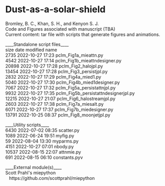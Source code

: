 # Dust-as-a-solar-shield<br>
Bromley, B. C., Khan, S. H., and Kenyon S. J.<br>
Code and Figures associated with manuscript (TBA)<br>
Current content: tar file with scripts that generate figures and animations.<br>
<p>
____Standalone script files____<br>
 size   date modified         name<br>
 2735 2022-10-27 17:23 pclm_Fig1a_mieattn.py<br>
 4542 2022-10-27 17:14 pclm_Fig1b_mieattndesigner.py<br>
20898 2022-10-27 17:28 pclm_Fig2_halojpl.py<br>
13454 2022-10-27 17:28 pclm_Fig3_persistjpl.py<br>
 2832 2022-10-27 17:29 pclm_Fig4a_mied1.py<br>
 5040 2022-10-27 17:30 pclm_Fig4b_mied1designer.py<br>
 7067 2022-10-27 17:32 pclm_Fig5a_persistattnjpl.py<br>
 9932 2022-10-27 17:35 pclm_Fig5b_persistattndesignerjpl.py<br>
12215 2022-10-27 21:07 pclm_Fig6_halostreamjpl.py<br>
 2603 2022-10-27 17:38 pclm_Fig7a_miesalt.py<br>
 6071 2022-10-27 17:37 pclm_Fig7b_miedesigner.py<br>
13791 2022-10-25 08:37 pclm_Fig8_moonjetjpl.py<br>
 </p><p>
____Utility scripts____<br>
6430 2022-07-02 08:35 scatter.py<br>
 1089 2022-06-24 19:51 myfig.py<br>
   59 2022-08-04 13:30 myparms.py<br>
 4151 2022-10-27 07:01 nbody.py<br>
10537 2022-08-15 22:07 attnmie.py<br>
  691 2022-08-15 06:10 constants.pyv
 </p><p>
____External module(s)____<br>
Scott Prahl's miepython<br>
&nbsp;&nbsp;&nbsp;https://github.com/scottprahl/miepython
</p>
